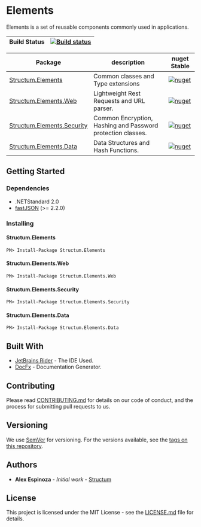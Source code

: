 # Elements
Elements is a set of reusable components commonly used in applications.

| Build Status | [![Build status](https://ci.appveyor.com/api/projects/status/2l5e8lboo4d60j2d?svg=true)](https://ci.appveyor.com/project/aespinoza/elements) |
| -------------| ---------------------------------------------------------------|

| Package | description  | nuget Stable |
| ------- | ------------ | -------------|
| [Structum.Elements](https://www.nuget.org/packages/Structum.Elements/) | Common classes and Type extensions | [![nuget](https://img.shields.io/badge/nuget-v1.2.0.1-blue.svg)](https://www.nuget.org/packages/Structum.Elements) |
| [Structum.Elements.Web](https://www.nuget.org/packages/Structum.Elements.Web/) | Lightweight Rest Requests and URL parser. | [![nuget](https://img.shields.io/badge/nuget-v1.2.0.1-blue.svg)](https://www.nuget.org/packages/Structum.Elements.Web) |
| [Structum.Elements.Security](https://www.nuget.org/packages/Structum.Elements.Security/) | Common Encryption, Hashing and Password protection classes. | [![nuget](https://img.shields.io/badge/nuget-v1.2.0.1-blue.svg)](https://www.nuget.org/packages/Structum.Elements.Security) |
| [Structum.Elements.Data](https://www.nuget.org/packages/Structum.Elements.Data/) | Data Structures and Hash Functions. | [![nuget](https://img.shields.io/badge/nuget-v1.2.0.1-blue.svg)](https://www.nuget.org/packages/Structum.Elements.Data) |

## Getting Started

### Dependencies

* .NETStandard 2.0
* [fastJSON](https://www.nuget.org/packages/fastJSON/) (>= 2.2.0)


### Installing

#### Structum.Elements
```
PM> Install-Package Structum.Elements
```

#### Structum.Elements.Web
```
PM> Install-Package Structum.Elements.Web
```

#### Structum.Elements.Security
```
PM> Install-Package Structum.Elements.Security
```

#### Structum.Elements.Data
```
PM> Install-Package Structum.Elements.Data
```

## Built With

* [JetBrains Rider](https://www.jetbrains.com/rider/) - The IDE Used.
* [DocFx](https://dotnet.github.io/docfx/) - Documentation Generator.

## Contributing

Please read [CONTRIBUTING.md](CONTRIBUTING.md) for details on our code of conduct, and the process for submitting pull requests to us.

## Versioning

We use [SemVer](http://semver.org/) for versioning. For the versions available, see the [tags on this repository](https://github.com/Structum/Elements/tags).

## Authors

* **Alex Espinoza** - *Initial work* - [Structum](https://github.com/Structum)

## License

This project is licensed under the MIT License - see the [LICENSE.md](LICENSE.md) file for details.
